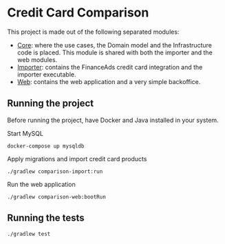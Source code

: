 # Credit Card Comparison

This project is made out of the following separated modules:
- [Core](/comparison-core/README.md): where the use cases, the Domain model and the Infrastructure code is placed. This module is shared with both the importer and the web modules.
- [Importer](/comparison-importer/README.md): contains the FinanceAds credit card integration and the importer executable.
- [Web](/comparison-web/README.md): contains the web application and a very simple backoffice.

## Running the project

Before running the project, have Docker and Java installed in your system.

Start MySQL
    
    docker-compose up mysqldb

Apply migrations and import credit card products

    ./gradlew comparison-import:run

Run the web application

    ./gradlew comparison-web:bootRun

## Running the tests

    ./gradlew test